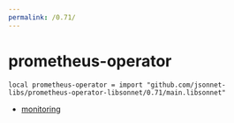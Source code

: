 ```yaml
---
permalink: /0.71/
---
```


# prometheus-operator

```jsonnet
local prometheus-operator = import "github.com/jsonnet-libs/prometheus-operator-libsonnet/0.71/main.libsonnet"
```



* [monitoring](monitoring/index.md)